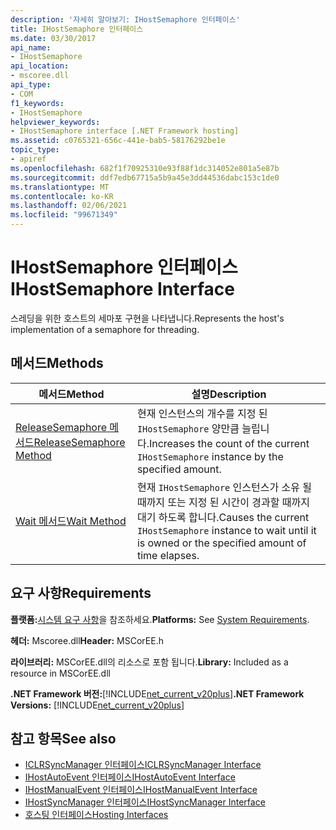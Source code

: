 ```yaml
---
description: '자세히 알아보기: IHostSemaphore 인터페이스'
title: IHostSemaphore 인터페이스
ms.date: 03/30/2017
api_name:
- IHostSemaphore
api_location:
- mscoree.dll
api_type:
- COM
f1_keywords:
- IHostSemaphore
helpviewer_keywords:
- IHostSemaphore interface [.NET Framework hosting]
ms.assetid: c0765321-656c-441e-bab5-58176292be1e
topic_type:
- apiref
ms.openlocfilehash: 682f1f70925310e93f88f1dc314052e801a5e87b
ms.sourcegitcommit: ddf7edb67715a5b9a45e3dd44536dabc153c1de0
ms.translationtype: MT
ms.contentlocale: ko-KR
ms.lasthandoff: 02/06/2021
ms.locfileid: "99671349"
---
```

# <a name="ihostsemaphore-interface"></a><span data-ttu-id="a1139-103">IHostSemaphore 인터페이스</span><span class="sxs-lookup"><span data-stu-id="a1139-103">IHostSemaphore Interface</span></span>

<span data-ttu-id="a1139-104">스레딩을 위한 호스트의 세마포 구현을 나타냅니다.</span><span class="sxs-lookup"><span data-stu-id="a1139-104">Represents the host's implementation of a semaphore for threading.</span></span>  
  
## <a name="methods"></a><span data-ttu-id="a1139-105">메서드</span><span class="sxs-lookup"><span data-stu-id="a1139-105">Methods</span></span>  
  
|<span data-ttu-id="a1139-106">메서드</span><span class="sxs-lookup"><span data-stu-id="a1139-106">Method</span></span>|<span data-ttu-id="a1139-107">설명</span><span class="sxs-lookup"><span data-stu-id="a1139-107">Description</span></span>|  
|------------|-----------------|  
|[<span data-ttu-id="a1139-108">ReleaseSemaphore 메서드</span><span class="sxs-lookup"><span data-stu-id="a1139-108">ReleaseSemaphore Method</span></span>](ihostsemaphore-releasesemaphore-method.md)|<span data-ttu-id="a1139-109">현재 인스턴스의 개수를 지정 된 `IHostSemaphore` 양만큼 늘립니다.</span><span class="sxs-lookup"><span data-stu-id="a1139-109">Increases the count of the current `IHostSemaphore` instance by the specified amount.</span></span>|  
|[<span data-ttu-id="a1139-110">Wait 메서드</span><span class="sxs-lookup"><span data-stu-id="a1139-110">Wait Method</span></span>](ihostsemaphore-wait-method.md)|<span data-ttu-id="a1139-111">현재 `IHostSemaphore` 인스턴스가 소유 될 때까지 또는 지정 된 시간이 경과할 때까지 대기 하도록 합니다.</span><span class="sxs-lookup"><span data-stu-id="a1139-111">Causes the current `IHostSemaphore` instance to wait until it is owned or the specified amount of time elapses.</span></span>|  
  
## <a name="requirements"></a><span data-ttu-id="a1139-112">요구 사항</span><span class="sxs-lookup"><span data-stu-id="a1139-112">Requirements</span></span>  

 <span data-ttu-id="a1139-113">**플랫폼:**[시스템 요구 사항](../../get-started/system-requirements.md)을 참조하세요.</span><span class="sxs-lookup"><span data-stu-id="a1139-113">**Platforms:** See [System Requirements](../../get-started/system-requirements.md).</span></span>  
  
 <span data-ttu-id="a1139-114">**헤더:** Mscoree.dll</span><span class="sxs-lookup"><span data-stu-id="a1139-114">**Header:** MSCorEE.h</span></span>  
  
 <span data-ttu-id="a1139-115">**라이브러리:** MSCorEE.dll의 리소스로 포함 됩니다.</span><span class="sxs-lookup"><span data-stu-id="a1139-115">**Library:** Included as a resource in MSCorEE.dll</span></span>  
  
 <span data-ttu-id="a1139-116">**.NET Framework 버전:**[!INCLUDE[net_current_v20plus](../../../../includes/net-current-v20plus-md.md)]</span><span class="sxs-lookup"><span data-stu-id="a1139-116">**.NET Framework Versions:** [!INCLUDE[net_current_v20plus](../../../../includes/net-current-v20plus-md.md)]</span></span>  
  
## <a name="see-also"></a><span data-ttu-id="a1139-117">참고 항목</span><span class="sxs-lookup"><span data-stu-id="a1139-117">See also</span></span>

- [<span data-ttu-id="a1139-118">ICLRSyncManager 인터페이스</span><span class="sxs-lookup"><span data-stu-id="a1139-118">ICLRSyncManager Interface</span></span>](iclrsyncmanager-interface.md)
- [<span data-ttu-id="a1139-119">IHostAutoEvent 인터페이스</span><span class="sxs-lookup"><span data-stu-id="a1139-119">IHostAutoEvent Interface</span></span>](ihostautoevent-interface.md)
- [<span data-ttu-id="a1139-120">IHostManualEvent 인터페이스</span><span class="sxs-lookup"><span data-stu-id="a1139-120">IHostManualEvent Interface</span></span>](ihostmanualevent-interface.md)
- [<span data-ttu-id="a1139-121">IHostSyncManager 인터페이스</span><span class="sxs-lookup"><span data-stu-id="a1139-121">IHostSyncManager Interface</span></span>](ihostsyncmanager-interface.md)
- [<span data-ttu-id="a1139-122">호스팅 인터페이스</span><span class="sxs-lookup"><span data-stu-id="a1139-122">Hosting Interfaces</span></span>](hosting-interfaces.md)
